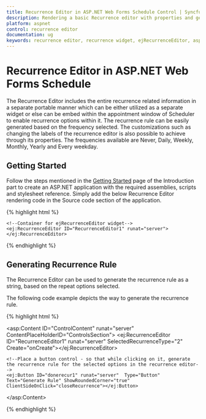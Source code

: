 ```yaml
---
title: Recurrence Editor in ASP.NET Web Forms Schedule Control | Syncfusion
description: Rendering a basic Recurrence editor with properties and generate the recurrence rule for Recurrence editor.
platform: aspnet
control: recurrence editor
documentation: ug
keywords: recurrence editor, recurrence widget, ejRecurrenceEditor, aspnet recurrence editor
---
```

# Recurrence Editor in ASP.NET Web Forms Schedule

The Recurrence Editor includes the entire recurrence related information in a separate portable manner which can be either utilized as a separate widget or else can be embed within the appointment window of Scheduler to enable recurrence options within it. The recurrence rule can be easily generated based on the frequency selected. The customizations such as changing the labels of the recurrence editor is also possible to achieve through its properties. The frequencies available are Never, Daily, Weekly, Monthly, Yearly and Every weekday.

## Getting Started

Follow the steps mentioned in the [Getting Started](http://help.syncfusion.com/aspnet/getting-started#manual-integration-of-syncfusion-aspnet-controls-into-the-newexisting-application) page of the Introduction part to create an ASP.NET application with the required assemblies, scripts and stylesheet reference. Simply add the below Recurrence Editor rendering code in the Source code section of the application.

{% highlight html %}

    <!--Container for ejRecurrenceEditor widget-->
    <ej:RecurrenceEditor ID="RecurrenceEditor1" runat="server"></ej:RecurrenceEditor>

{% endhighlight %}

## Generating Recurrence Rule

The Recurrence Editor can be used to generate the recurrence rule as a string, based on the repeat options selected.

The following code example depicts the way to generate the recurrence rule.

{% highlight html %}

<!--Container for ejRecurrenceEditor widget-->
<asp:Content ID="ControlContent" runat="server" ContentPlaceHolderID="ControlsSection">
    <ej:RecurrenceEditor ID="RecurrenceEditor1" runat="server" SelectedRecurrenceType="2" Create="onCreate"></ej:RecurrenceEditor>
    
    <!--Place a button control - so that while clicking on it, generate the recurrence rule for the selected options in the recurrence editor-->
    <ej:Button ID="donerecur1" runat="server"  Type="Button" Text="Generate Rule" ShowRoundedCorner="true" ClientSideOnClick="closeRecurrence"></ej:Button>
</asp:Content>

<script type="text/javascript">
    function onCreate() {
        this.element.find("#RecurrenceType_Wrapper").css("width", "33%");
    }
    function closeRecurrence() {
        var obj = $("#RecurrenceEditor1").data("ejRecurrenceEditor");        
        alert(obj.getRecurrenceRule());
    }
 </script>

{% endhighlight %}
